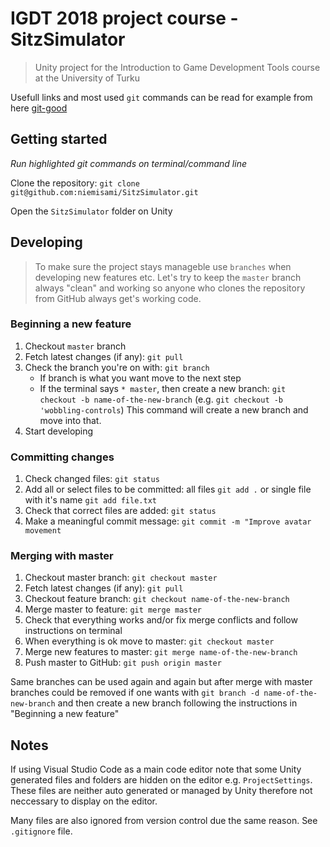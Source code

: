 # IGDT 2018 project course - SitzSimulator

> Unity project for the Introduction to Game Development Tools course at the University of Turku

Usefull links and most used `git` commands can be read for example from here [git-good](https://github.com/DigitKoodit/git-good)
## Getting started 

_Run highlighted git commands on terminal/command line_

Clone the repository: `git clone git@github.com:niemisami/SitzSimulator.git`

Open the `SitzSimulator` folder on Unity

## Developing 

> To make sure the project stays manageble use `branches` when developing new features etc. Let's try to keep the `master` branch always "clean" and working so anyone who clones the repository from GitHub always get's working code. 

### Beginning a new feature
1. Checkout `master` branch 
2. Fetch latest changes (if any): `git pull`
3. Check the branch you're on with: `git branch`
    * If branch is what you want move to the next step
    * If the terminal says `* master`, then create a new branch: `git checkout -b name-of-the-new-branch` (e.g. `git checkout -b 'wobbling-controls`) This command will create a new branch and move into that.
4. Start developing

### Committing changes
1. Check changed files: `git status`
2. Add all or select files to be committed: all files `git add .` or single file with it's name `git add file.txt`
3. Check that correct files are added: `git status`
4. Make a meaningful commit message: `git commit -m "Improve avatar movement`
  
### Merging with master 
1. Checkout master branch: `git checkout master`
2. Fetch latest changes (if any): `git pull`
3. Checkout feature branch: `git checkout name-of-the-new-branch`
4. Merge master to feature: `git merge master`
5. Check that everything works and/or fix merge conflicts and follow instructions on terminal
6. When everything is ok move to master: `git checkout master`
7. Merge new features to master: `git merge name-of-the-new-branch`
8. Push master to GitHub: `git push origin master`

Same branches can be used again and again but after merge with master branches could be removed if one wants with `git branch -d name-of-the-new-branch` and then create a new branch following the instructions in "Beginning a new feature" 

## Notes

If using Visual Studio Code as a main code editor note that some Unity generated files and folders are hidden on the editor e.g. `ProjectSettings`. These files are neither auto generated or managed by Unity therefore not neccessary to display on the editor. 

Many files are also ignored from version control due the same reason. See `.gitignore` file. 



